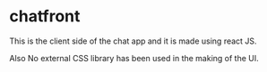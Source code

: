 # chatfront
This is the client side of the chat app and it is made using react JS.

Also No external CSS library has been used in the making of the UI.
